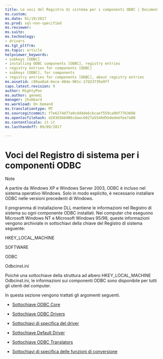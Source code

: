 ```yaml
---
title: Le voci del Registro di sistema per i componenti ODBC | Documenti Microsoft
ms.custom: 
ms.date: 01/19/2017
ms.prod: sql-non-specified
ms.reviewer: 
ms.suite: 
ms.technology:
- drivers
ms.tgt_pltfrm: 
ms.topic: article
helpviewer_keywords:
- subkeys [ODBC]
- installing ODBC components [ODBC], registry entries
- registry entries for components [ODBC]
- subkeys [ODBC], for components
- registry entries for components [ODBC], about registry entries
ms.assetid: c90aa8a4-6ece-48de-901c-17d23739a9ff
caps.latest.revision: 9
author: MightyPen
ms.author: genemi
manager: jhubbard
ms.workload: On Demand
ms.translationtype: MT
ms.sourcegitcommit: f7e6274d77a9cdd4de6cbcaef559ca99f77b3608
ms.openlocfilehash: d28365bb906cdaec6027a5549d5bdedebfee7a00
ms.contentlocale: it-it
ms.lasthandoff: 09/09/2017

---
```

# <a name="registry-entries-for-odbc-components"></a>Voci del Registro di sistema per i componenti ODBC
> [!NOTE]  
>  A partire da Windows XP e Windows Server 2003, ODBC è incluso nel sistema operativo Windows. Solo in modo esplicito, è necessario installare ODBC nelle versioni precedenti di Windows.  
  
 Il programma di installazione DLL mantiene le informazioni nel Registro di sistema su ogni componente ODBC installati. Nei computer che eseguono Microsoft Windows NT e Microsoft Windows 95/98, queste informazioni vengono archiviate in sottochiavi della chiave del Registro di sistema seguente:  
  
 HKEY_LOCAL_MACHINE  
  
 SOFTWARE  
  
 ODBC  
  
 Odbcinst.ini  
  
 Poiché una sottochiave della struttura ad albero HKEY_LOCAL_MACHINE Odbcinst.ini, le informazioni sui componenti ODBC sono disponibile per tutti gli utenti del computer.  
  
 In questa sezione vengono trattati gli argomenti seguenti.  
  
-   [Sottochiave ODBC Core](../../../odbc/reference/install/odbc-core-subkey.md)  
  
-   [Sottochiave ODBC Drivers](../../../odbc/reference/install/odbc-drivers-subkey.md)  
  
-   [Sottochiavi di specifica del driver](../../../odbc/reference/install/driver-specification-subkeys.md)  
  
-   [Sottochiave Default Driver](../../../odbc/reference/install/default-driver-subkey.md)  
  
-   [Sottochiave ODBC Translators](../../../odbc/reference/install/odbc-translators-subkey.md)  
  
-   [Sottochiavi di specifica delle funzioni di conversione](../../../odbc/reference/install/translator-specification-subkeys.md)


